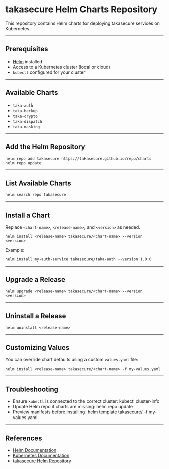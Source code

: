 # takasecure Helm Charts Repository

This repository contains Helm charts for deploying takasecure services on Kubernetes.

---

## Prerequisites

- [Helm](https://helm.sh/) installed
- Access to a Kubernetes cluster (local or cloud)
- `kubectl` configured for your cluster

---

## Available Charts

- `taka-auth`
- `taka-backup`
- `taka-crypto`
- `taka-dispatch`
- `taka-masking`

---

## Add the Helm Repository

    helm repo add takasecure https://takasecure.github.io/repo/charts
    helm repo update

---

## List Available Charts

    helm search repo takasecure

---

## Install a Chart

Replace `<chart-name>`, `<release-name>`, and `<version>` as needed.

    helm install <release-name> takasecure/<chart-name> --version <version>

Example:

    helm install my-auth-service takasecure/taka-auth --version 1.0.0

---

## Upgrade a Release

    helm upgrade <release-name> takasecure/<chart-name> --version <version>

---

## Uninstall a Release

    helm uninstall <release-name>

---

## Customizing Values

You can override chart defaults using a custom `values.yaml` file:

    helm install <release-name> takasecure/<chart-name> -f my-values.yaml

---

## Troubleshooting

- Ensure `kubectl` is connected to the correct cluster:
  kubectl cluster-info
- Update Helm repo if charts are missing:
  helm repo update
- Preview manifests before installing:
  helm template takasecure/<chart-name> -f my-values.yaml

---

## References

- [Helm Documentation](https://helm.sh/docs/)
- [Kubernetes Documentation](https://kubernetes.io/docs/)
- [takasecure Helm Repository](https://takasecure.github.io/repo/charts)
